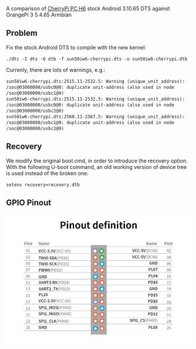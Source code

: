 A comparison of [CherryPi PC H6](http://www.chinalctech.com/cpzx/CherryPi_series/2020/1210/497.html) stock Android 3.10.65 DTS against OrangePi 3 5.4.65 Armbian

## Problem

Fix the stock Android DTS to compile with the new kernel:

```
./dtc -I dts -O dtb -f sun50iw6-cherrypi.dts -o sun50iw6-cherrypi.dtb
```

Currenly, there are lots of warnings, e.g.:

```
sun50iw6-cherrypi.dts:2515.11-2532.5: Warning (unique_unit_address): /soc@03000000/usbc0@0: duplicate unit-address (also used in node /soc@03000000/usbc1@0)
sun50iw6-cherrypi.dts:2515.11-2532.5: Warning (unique_unit_address): /soc@03000000/usbc0@0: duplicate unit-address (also used in node /soc@03000000/usbc2@0)
sun50iw6-cherrypi.dts:2560.11-2567.5: Warning (unique_unit_address): /soc@03000000/usbc1@0: duplicate unit-address (also used in node /soc@03000000/usbc2@0)
```

## Recovery

We modify the original boot.cmd, in order to introduce the recovery option. With the following U-boot command, an old working version of device tree is used instead of the broken one:

```
setenv recovery=recovery.dtb
```

## GPIO Pinout

<img src="CherryPi-H6-GPIO.jpg">
